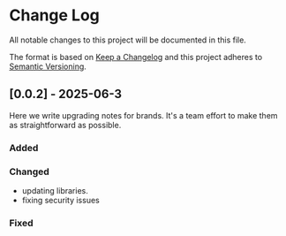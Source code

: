 # Change Log

All notable changes to this project will be documented in this file.

The format is based on [Keep a Changelog](http://keepachangelog.com/)
and this project adheres to [Semantic Versioning](http://semver.org/).

## [0.0.2] - 2025-06-3

Here we write upgrading notes for brands. It's a team effort to make them as
straightforward as possible.

### Added

### Changed

- updating libraries.
- fixing security issues

### Fixed
